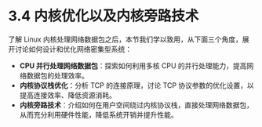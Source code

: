 # 3.4 内核优化以及内核旁路技术

了解 Linux 内核处理网络数据包之后，本节我们学以致用，从下面三个角度，展开讨论如何设计和优化网络密集型系统：

- **CPU 并行处理网络数据包**：探索如何利用多核 CPU 的并行处理能力，提高网络数据包的处理效率。
- **内核协议栈优化**：分析 TCP 的连接原理，讨论 TCP 协议参数的优化设置，以提高连接效率、降低资源消耗。
- **内核旁路技术**：介绍如何在用户空间绕过内核协议栈，直接处理网络数据包，从而充分利用硬件性能，降低系统开销并提升性能。